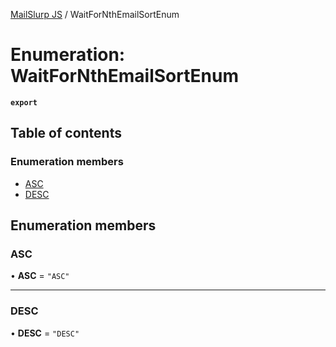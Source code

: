 [MailSlurp JS](../README.md) / WaitForNthEmailSortEnum

# Enumeration: WaitForNthEmailSortEnum

**`export`**

## Table of contents

### Enumeration members

- [ASC](WaitForNthEmailSortEnum.md#asc)
- [DESC](WaitForNthEmailSortEnum.md#desc)

## Enumeration members

### ASC

• **ASC** = `"ASC"`

___

### DESC

• **DESC** = `"DESC"`
